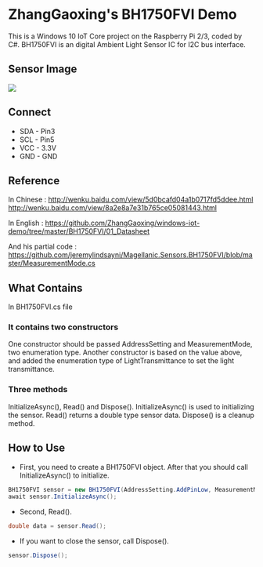 # ZhangGaoxing's BH1750FVI Demo
This is a Windows 10 IoT Core project on the Raspberry Pi 2/3, coded by C#. BH1750FVI is an digital Ambient Light Sensor IC for I2C bus interface.

## Sensor Image
![](https://raw.githubusercontent.com/ZhangGaoxing/windows-iot-demo/master/BH1750FVI/02_Image/sensor.jpg)

## Connect
* SDA - Pin3
* SCL - Pin5
* VCC - 3.3V
* GND - GND

## Reference
In Chinese : http://wenku.baidu.com/view/5d0bcafd04a1b0717fd5ddee.html http://wenku.baidu.com/view/8a2e8a7e31b765ce05081443.html

In English : https://github.com/ZhangGaoxing/windows-iot-demo/tree/master/BH1750FVI/01_Datasheet

And his partial code : https://github.com/jeremylindsayni/Magellanic.Sensors.BH1750FVI/blob/master/MeasurementMode.cs

## What Contains
In BH1750FVI.cs file

### It contains two constructors
One constructor should be passed AddressSetting and MeasurementMode, two enumeration type. Another constructor is based on the value above, and added the enumeration type of LightTransmittance to set the light transmittance.

### Three methods 
InitializeAsync(), Read() and Dispose(). InitializeAsync() is used to initializing the sensor. Read() returns a double type sensor data. Dispose() is a cleanup method.

## How to Use
* First, you need to create a BH1750FVI object. After that you should call InitializeAsync() to initialize.
```C#
BH1750FVI sensor = new BH1750FVI(AddressSetting.AddPinLow, MeasurementMode.ContinuouslyHighResolutionMode, LightTransmittance.Hundred);
await sensor.InitializeAsync();
```
* Second, Read().
```C#
double data = sensor.Read();
```
* If you want to close the sensor, call Dispose().
```C#
sensor.Dispose();
```
